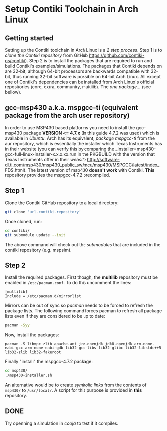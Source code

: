 # Setup Contiki Toolchain in Arch Linux

## Getting started
Setting up the Contiki toolchain in Arch Linux is a *2 step process*. Step 1 is to *clone the Contiki repository* from GitHub <https://github.com/contiki-os/contiki>). Step 2 is to install the packages that are required to run and build Contiki's examples/simulations. The packages that Contiki depends on are 32-bit, although 64-bit processors are backwards compatible with 32-bit, thus running 32-bit software is possible on 64-bit Arch Linux. All except
one of Contiki's dependencies can be installed from Arch Linux's official repositories (core, extra, community, multilib). The *one package...* (see bellow).

## gcc-msp430 a.k.a. mspgcc-ti (equivalent package from the arch user repository)
In order to use MSP430 based platforms you need to install the gcc-msp430 package **VERSION <= 4.7.x** (In this guide 4.7.2 was used) which is available in *Ubuntu*. Arch has its equivalent, *package mspgcc-ti* from the aur repository, which is essentially the installer which Texas Instruments has in their website (you can verify this by comparing the _installer=msp430-gcc-full-linux-installer-x.x.x.xx.run in the PKGBUILD with the version that Texas Instruments offer in their *website* <http://software-dl.ti.com/msp430/msp430_public_sw/mcu/msp430/MSPGCC/latest/index_FDS.html>). The latest version of msp430 **doesn't work** with Contiki. **This** repository provides the mspgcc-4.7.2 precompiled.

## Step 1
Clone the Contiki GitHub repository to a local directory:

```sh
git clone 'url-contiki-repository'
```

Once cloned, run:

```sh
cd contiki/
git submodule update --init
```

The above command will check out the *submodules* that are included in the contiki repository (e.g. mspsim).

## Step 2
Install the required packages. First though, the **multilib** repository must be enabled in `/etc/pacman.conf`. To do this uncomment the lines:

```
[multilib]
Include = /etc/pacman.d/mirrorlist
```

Mirrors can be out of sync so *pacman* needs to be forced to refresh the package lists. The following command forces pacman to refresh all package lists even if they are considered to be up to date:

```sh
pacman -Syy
```

Now, install the packages:

```
pacman -S libmpc zlib apache-ant jre-openjdk jdk8-openjdk arm-none-eabi-gcc arm-none-eabi-gdb lib32-gcc-libs lib32-glibc lib32-libstdc++5 lib32-zlib lib32-fakeroot
```

Finally "install" the mspgcc-4.7.2 package:

```sh
cd msp430/
./msp430-installer.sh
```

An alternative would be to create *symbolic links* from the contents of `msp430/` to `/usr/local/`. A script for this purpose is provided in **this** repository.

## DONE
Try openning a simulation in *cooja* to test if it compiles.
